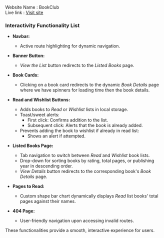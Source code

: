 Website Name : BookClub
<br>
Live link : <a href="https://parsimonious-beam.surge.sh/">Visit site</a> 

### **Interactivity Functionality List**

- **Navbar:**
  - Active route highlighting for dynamic navigation.

- **Banner Button:**
  - *View the List* button redirects to the *Listed Books* page.

- **Book Cards:**
  - Clicking on a book card redirects to the dynamic *Book Details* page where we have spinners for loading time then the book details.

- **Read and Wishlist Buttons:**
  - Adds books to *Read* or *Wishlist* lists in local storage.
  - Toast/sweet alerts:
    - First click: Confirms addition to the list.
    - Subsequent click: Alerts that the book is already added.
  - Prevents adding the book to wishlist if already in read list:
    - Shows an alert if attempted.

- **Listed Books Page:**
  - Tab navigation to switch between *Read* and *Wishlist* book lists.
  - Drop-down for sorting books by rating, total pages, or publishing year in descending order.
  - *View Details* button redirects to the corresponding book's *Book Details* page.

- **Pages to Read:**
  - Custom shape bar chart dynamically displays *Read* list books' total pages against their names.

- **404 Page:**
  - User-friendly navigation upon accessing invalid routes. 

These functionalities provide a smooth, interactive experience for users.
